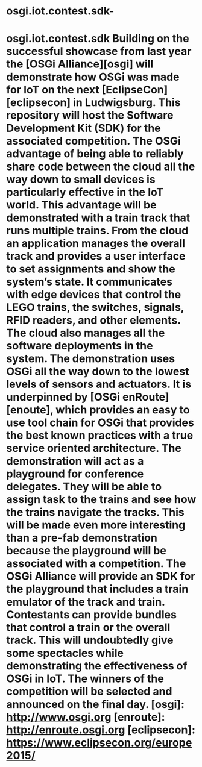 # osgi.iot.contest.sdk-
# osgi.iot.contest.sdk Building on the successful showcase from last year the [OSGi Alliance][osgi] will demonstrate how OSGi was made for IoT on the next [EclipseCon][eclipsecon] in Ludwigsburg. This repository will host the Software Development Kit (SDK) for the associated competition.  The OSGi advantage of being able to reliably share code between the cloud all the way down to small devices is particularly effective in the IoT world. This advantage will be demonstrated with a train track that runs multiple trains.   From the cloud an application manages the overall track and provides a user interface to set assignments and show the system’s state. It communicates with edge devices that control the LEGO trains, the switches, signals, RFID readers, and other elements. The cloud also manages all the software deployments in the system.  The demonstration uses OSGi all the way down to the lowest levels of sensors and actuators. It is underpinned by [OSGi enRoute][enoute], which provides an easy to use tool chain for OSGi that provides the best known practices with a true service oriented architecture.   The demonstration will act as a playground for conference delegates. They will be able to assign task to the trains and see how the trains navigate the tracks. This will be made even more interesting than a pre-fab demonstration because the playground will be associated with a competition. The OSGi Alliance will provide an SDK for the playground that includes a train emulator of the track and train. Contestants can provide bundles that control a train or the overall track. This will undoubtedly give some spectacles while demonstrating the effectiveness of OSGi in IoT. The winners of the competition will be selected and announced on the final day.   [osgi]: http://www.osgi.org [enroute]: http://enroute.osgi.org [eclipsecon]: https://www.eclipsecon.org/europe2015/
